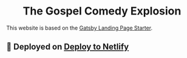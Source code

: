 <h1 align="center">
  The Gospel Comedy Explosion
</h1>

This website is based on the [Gatsby Landing Page Starter](https://gatsby-starter-landing-page.netlify.com).

## 💫 Deployed on [Deploy to Netlify](https://www.netlify.com)
